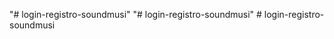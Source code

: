 "# login-registro-soundmusi" 
"# login-registro-soundmusi" 
#   l o g i n - r e g i s t r o - s o u n d m u s i  
 